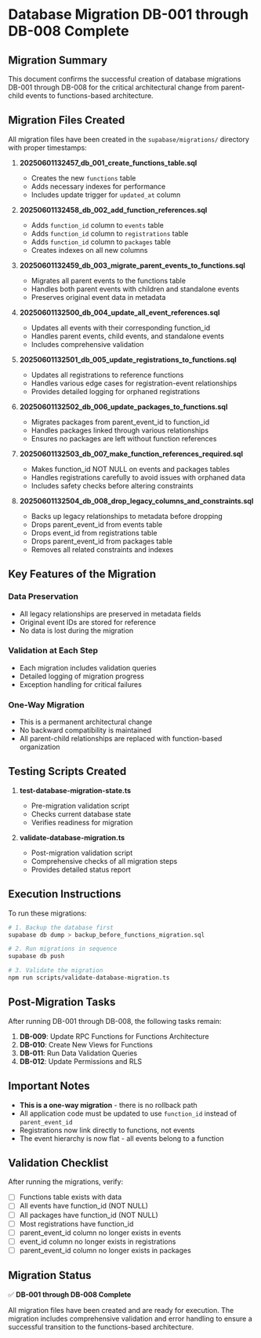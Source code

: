 # Database Migration DB-001 through DB-008 Complete

## Migration Summary

This document confirms the successful creation of database migrations DB-001 through DB-008 for the critical architectural change from parent-child events to functions-based architecture.

## Migration Files Created

All migration files have been created in the `supabase/migrations/` directory with proper timestamps:

1. **20250601132457_db_001_create_functions_table.sql**
   - Creates the new `functions` table
   - Adds necessary indexes for performance
   - Includes update trigger for `updated_at` column

2. **20250601132458_db_002_add_function_references.sql**
   - Adds `function_id` column to `events` table
   - Adds `function_id` column to `registrations` table
   - Adds `function_id` column to `packages` table
   - Creates indexes on all new columns

3. **20250601132459_db_003_migrate_parent_events_to_functions.sql**
   - Migrates all parent events to the functions table
   - Handles both parent events with children and standalone events
   - Preserves original event data in metadata

4. **20250601132500_db_004_update_all_event_references.sql**
   - Updates all events with their corresponding function_id
   - Handles parent events, child events, and standalone events
   - Includes comprehensive validation

5. **20250601132501_db_005_update_registrations_to_functions.sql**
   - Updates all registrations to reference functions
   - Handles various edge cases for registration-event relationships
   - Provides detailed logging for orphaned registrations

6. **20250601132502_db_006_update_packages_to_functions.sql**
   - Migrates packages from parent_event_id to function_id
   - Handles packages linked through various relationships
   - Ensures no packages are left without function references

7. **20250601132503_db_007_make_function_references_required.sql**
   - Makes function_id NOT NULL on events and packages tables
   - Handles registrations carefully to avoid issues with orphaned data
   - Includes safety checks before altering constraints

8. **20250601132504_db_008_drop_legacy_columns_and_constraints.sql**
   - Backs up legacy relationships to metadata before dropping
   - Drops parent_event_id from events table
   - Drops event_id from registrations table
   - Drops parent_event_id from packages table
   - Removes all related constraints and indexes

## Key Features of the Migration

### Data Preservation
- All legacy relationships are preserved in metadata fields
- Original event IDs are stored for reference
- No data is lost during the migration

### Validation at Each Step
- Each migration includes validation queries
- Detailed logging of migration progress
- Exception handling for critical failures

### One-Way Migration
- This is a permanent architectural change
- No backward compatibility is maintained
- All parent-child relationships are replaced with function-based organization

## Testing Scripts Created

1. **test-database-migration-state.ts**
   - Pre-migration validation script
   - Checks current database state
   - Verifies readiness for migration

2. **validate-database-migration.ts**
   - Post-migration validation script
   - Comprehensive checks of all migration steps
   - Provides detailed status report

## Execution Instructions

To run these migrations:

```bash
# 1. Backup the database first
supabase db dump > backup_before_functions_migration.sql

# 2. Run migrations in sequence
supabase db push

# 3. Validate the migration
npm run scripts/validate-database-migration.ts
```

## Post-Migration Tasks

After running DB-001 through DB-008, the following tasks remain:

1. **DB-009**: Update RPC Functions for Functions Architecture
2. **DB-010**: Create New Views for Functions
3. **DB-011**: Run Data Validation Queries
4. **DB-012**: Update Permissions and RLS

## Important Notes

- **This is a one-way migration** - there is no rollback path
- All application code must be updated to use `function_id` instead of `parent_event_id`
- Registrations now link directly to functions, not events
- The event hierarchy is now flat - all events belong to a function

## Validation Checklist

After running the migrations, verify:

- [ ] Functions table exists with data
- [ ] All events have function_id (NOT NULL)
- [ ] All packages have function_id (NOT NULL)
- [ ] Most registrations have function_id
- [ ] parent_event_id column no longer exists in events
- [ ] event_id column no longer exists in registrations
- [ ] parent_event_id column no longer exists in packages

## Migration Status

✅ **DB-001 through DB-008 Complete**

All migration files have been created and are ready for execution. The migration includes comprehensive validation and error handling to ensure a successful transition to the functions-based architecture.